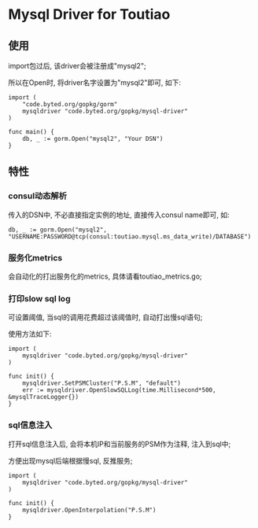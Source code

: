# Mysql Driver for Toutiao
## 使用
import包过后, 该driver会被注册成"mysql2";

所以在Open时, 将driver名字设置为"mysql2"即可, 如下:

```
import (
	"code.byted.org/gopkg/gorm"
	mysqldriver "code.byted.org/gopkg/mysql-driver"
)

func main() {
    db, _ := gorm.Open("mysql2", "Your DSN")
}
```

## 特性
### consul动态解析
传入的DSN中, 不必直接指定实例的地址, 直接传入consul name即可, 如:

```
db, _ := gorm.Open("mysql2", "USERNAME:PASSWORD@tcp(consul:toutiao.mysql.ms_data_write)/DATABASE")
```

### 服务化metrics
会自动化的打出服务化的metrics, 具体请看toutiao_metrics.go;

### 打印slow sql log
可设置阈值, 当sql的调用花费超过该阈值时, 自动打出慢sql语句;

使用方法如下:

```
import (
	mysqldriver "code.byted.org/gopkg/mysql-driver"
)

func init() {
	mysqldriver.SetPSMCluster("P.S.M", "default")
	err := mysqldriver.OpenSlowSQLLog(time.Millisecond*500, &mysqlTraceLogger{})
}
```

### sql信息注入
打开sql信息注入后, 会将本机IP和当前服务的PSM作为注释, 注入到sql中;

方便出现mysql后端根据慢sql, 反推服务;

```
import (
	mysqldriver "code.byted.org/gopkg/mysql-driver"
)

func init() {
	mysqldriver.OpenInterpolation("P.S.M")
}
```